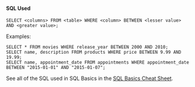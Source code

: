 #### SQL Used
```
SELECT <columns> FROM <table> WHERE <column> BETWEEN <lesser value> AND <greater value>;
```
Examples:
```
SELECT * FROM movies WHERE release_year BETWEEN 2000 AND 2010;
SELECT name, description FROM products WHERE price BETWEEN 9.99 AND 19.99;
SELECT name, appointment_date FROM appointments WHERE appointment_date BETWEEN "2015-01-01" AND "2015-01-07";
```
See all of the SQL used in SQL Basics in the [SQL Basics Cheat Sheet](https://github.com/treehouse/cheatsheets/blob/master/sql_basics/cheatsheet.md).